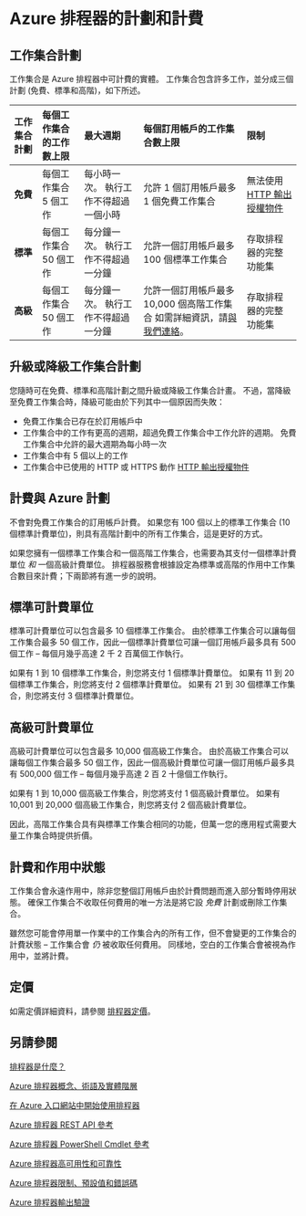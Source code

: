 <properties 
 pageTitle="Azure 排程器的計劃和計費" 
 description="" 
 services="scheduler" 
 documentationCenter=".NET" 
 authors="krisragh" 
 manager="dwrede" 
 editor=""/>
<tags 
 ms.service="scheduler" 
 ms.workload="infrastructure-services" 
 ms.tgt_pltfrm="na" 
 ms.devlang="dotnet" 
 ms.topic="article" 
 ms.date="12/04/2015" 
 ms.author="krisragh"/>
 
# Azure 排程器的計劃和計費

## 工作集合計劃

工作集合是 Azure 排程器中可計費的實體。 工作集合包含許多工作，並分成三個計劃 (免費、標準和高階)，如下所述。

|**工作集合計劃**|**每個工作集合的工作數上限**|**最大週期**|**每個訂用帳戶的工作集合數上限**|**限制**|
|:---|:---|:---|:---|:---|
|**免費**|每個工作集合 5 個工作|每小時一次。 執行工作不得超過一個小時|允許 1 個訂用帳戶最多 1 個免費工作集合|無法使用 [HTTP 輸出授權物件](scheduler-outbound-authentication.md)
|**標準**|每個工作集合 50 個工作|每分鐘一次。 執行工作不得超過一分鐘|允許一個訂用帳戶最多 100 個標準工作集合|存取排程器的完整功能集|
|**高級**|每個工作集合 50 個工作|每分鐘一次。 執行工作不得超過一分鐘|允許一個訂用帳戶最多 10,000 個高階工作集合 如需詳細資訊，請<a href="mailto:wapteams@microsoft.com">與我們連絡</a>。|存取排程器的完整功能集|

## 升級或降級工作集合計劃

您隨時可在免費、標準和高階計劃之間升級或降級工作集合計畫。 不過，當降級至免費工作集合時，降級可能由於下列其中一個原因而失敗：

- 免費工作集合已存在於訂用帳戶中
- 工作集合中的工作有更高的週期，超過免費工作集合中工作允許的週期。 免費工作集合中允許的最大週期為每小時一次
- 工作集合中有 5 個以上的工作
- 工作集合中已使用的 HTTP 或 HTTPS 動作 [HTTP 輸出授權物件](scheduler-outbound-authentication.md)

## 計費與 Azure 計劃

不會對免費工作集合的訂用帳戶計費。 如果您有 100 個以上的標準工作集合 (10 個標準計費單位)，則具有高階計劃中的所有工作集合，這是更好的方式。

如果您擁有一個標準工作集合和一個高階工作集合，也需要為其支付一個標準計費單位 _和_ 一個高級計費單位。 排程器服務會根據設定為標準或高階的作用中工作集合數目來計費；下兩節將有進一步的說明。

## 標準可計費單位

標準可計費單位可以包含最多 10 個標準工作集合。 由於標準工作集合可以讓每個工作集合最多 50 個工作，因此一個標準計費單位可讓一個訂用帳戶最多具有 500 個工作 – 每個月幾乎高達 2 千 2 百萬個工作執行。

如果有 1 到 10 個標準工作集合，則您將支付 1 個標準計費單位。 如果有 11 到 20 個標準工作集合，則您將支付 2 個標準計費單位。 如果有 21 到 30 個標準工作集合，則您將支付 3 個標準計費單位。

## 高級可計費單位

高級可計費單位可以包含最多 10,000 個高級工作集合。 由於高級工作集合可以讓每個工作集合最多 50 個工作，因此一個高級計費單位可讓一個訂用帳戶最多具有 500,000 個工作 – 每個月幾乎高達 2 百 2 十億個工作執行。

如果有 1 到 10,000 個高級工作集合，則您將支付 1 個高級計費單位。 如果有 10,001 到 20,000 個高級工作集合，則您將支付 2 個高級計費單位。

因此，高階工作集合具有與標準工作集合相同的功能，但萬一您的應用程式需要大量工作集合時提供折價。 

## 計費和作用中狀態

工作集合會永遠作用中，除非您整個訂用帳戶由於計費問題而進入部分暫時停用狀態。 確保工作集合不收取任何費用的唯一方法是將它設 _免費_ 計劃或刪除工作集合。

雖然您可能會停用單一作業中的工作集合內的所有工作，但不會變更的工作集合的計費狀態 – 工作集合會 _仍_ 被收取任何費用。 同樣地，空白的工作集合會被視為作用中，並將計費。 

## 定價

如需定價詳細資料，請參閱 [排程器定價](http://azure.microsoft.com/pricing/details/scheduler/)。

## 另請參閱
 

 [排程器是什麼？](scheduler-intro.md)
 
 [Azure 排程器概念、術語及實體階層](scheduler-concepts-terms.md)

 [在 Azure 入口網站中開始使用排程器](scheduler-get-started-portal.md)

 [Azure 排程器 REST API 參考](https://msdn.microsoft.com/library/dn528946)

 [Azure 排程器 PowerShell Cmdlet 參考](scheduler-powershell-reference.md)

 [Azure 排程器高可用性和可靠性](scheduler-high-availability-reliability.md)

 [Azure 排程器限制、預設值和錯誤碼](scheduler-limits-defaults-errors.md)

 [Azure 排程器輸出驗證](scheduler-outbound-authentication.md)
 
  

  



